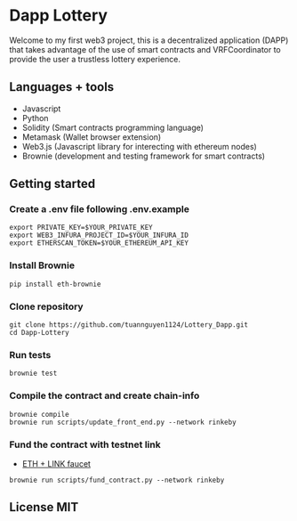 # Dapp Lottery
Welcome to my first web3 project, this is a decentralized application (DAPP) that takes 
advantage of the use of smart contracts and VRFCoordinator to provide the user 
a trustless lottery experience.
## Languages + tools
- Javascript
- Python
- Solidity (Smart contracts programming language)
- Metamask (Wallet browser extension)
- Web3.js (Javascript library for interecting with ethereum nodes)
- Brownie (development and testing framework for smart contracts)


## Getting started
### Create a .env file following .env.example
```
export PRIVATE_KEY=$YOUR_PRIVATE_KEY
export WEB3_INFURA_PROJECT_ID=$YOUR_INFURA_ID
export ETHERSCAN_TOKEN=$YOUR_ETHEREUM_API_KEY 
```
### Install Brownie 
```
pip install eth-brownie
```
### Clone repository 
```
git clone https://github.com/tuannguyen1124/Lottery_Dapp.git
cd Dapp-Lottery
```
### Run tests
```
brownie test
```
### Compile the contract and create chain-info
```
brownie compile
brownie run scripts/update_front_end.py --network rinkeby
```
### Fund the contract with testnet link
* [ETH + LINK faucet](https://faucets.chain.link/rinkeby)
```
brownie run scripts/fund_contract.py --network rinkeby
```
## License MIT